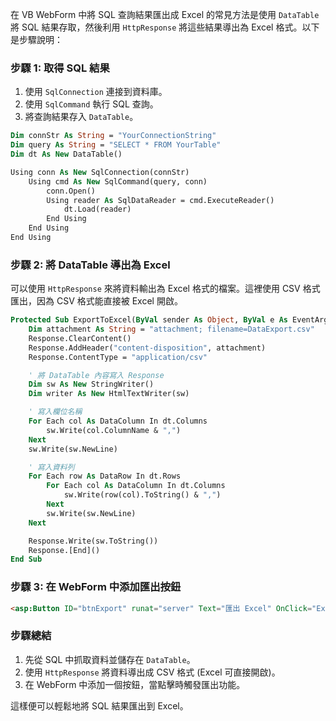 在 VB WebForm 中將 SQL 查詢結果匯出成 Excel 的常見方法是使用 `DataTable` 將 SQL 結果存取，然後利用 `HttpResponse` 將這些結果導出為 Excel 格式。以下是步驟說明：

### 步驟 1: 取得 SQL 結果

1. 使用 `SqlConnection` 連接到資料庫。
2. 使用 `SqlCommand` 執行 SQL 查詢。
3. 將查詢結果存入 `DataTable`。

```vb
Dim connStr As String = "YourConnectionString"
Dim query As String = "SELECT * FROM YourTable"
Dim dt As New DataTable()

Using conn As New SqlConnection(connStr)
    Using cmd As New SqlCommand(query, conn)
        conn.Open()
        Using reader As SqlDataReader = cmd.ExecuteReader()
            dt.Load(reader)
        End Using
    End Using
End Using
```

### 步驟 2: 將 DataTable 導出為 Excel

可以使用 `HttpResponse` 來將資料輸出為 Excel 格式的檔案。這裡使用 CSV 格式匯出，因為 CSV 格式能直接被 Excel 開啟。

```vb
Protected Sub ExportToExcel(ByVal sender As Object, ByVal e As EventArgs)
    Dim attachment As String = "attachment; filename=DataExport.csv"
    Response.ClearContent()
    Response.AddHeader("content-disposition", attachment)
    Response.ContentType = "application/csv"

    ' 將 DataTable 內容寫入 Response
    Dim sw As New StringWriter()
    Dim writer As New HtmlTextWriter(sw)

    ' 寫入欄位名稱
    For Each col As DataColumn In dt.Columns
        sw.Write(col.ColumnName & ",")
    Next
    sw.Write(sw.NewLine)

    ' 寫入資料列
    For Each row As DataRow In dt.Rows
        For Each col As DataColumn In dt.Columns
            sw.Write(row(col).ToString() & ",")
        Next
        sw.Write(sw.NewLine)
    Next

    Response.Write(sw.ToString())
    Response.[End]()
End Sub
```

### 步驟 3: 在 WebForm 中添加匯出按鈕

```aspx
<asp:Button ID="btnExport" runat="server" Text="匯出 Excel" OnClick="ExportToExcel" />
```

### 步驟總結
1. 先從 SQL 中抓取資料並儲存在 `DataTable`。
2. 使用 `HttpResponse` 將資料導出成 CSV 格式 (Excel 可直接開啟)。
3. 在 WebForm 中添加一個按鈕，當點擊時觸發匯出功能。

這樣便可以輕鬆地將 SQL 結果匯出到 Excel。